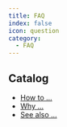 ```yaml
---
title: FAQ
index: false
icon: question
category:
  - FAQ
---
```


## Catalog

- [How to ...](howto.md)
- [Why ...](why.md)
- [See also ...](seealso.md)